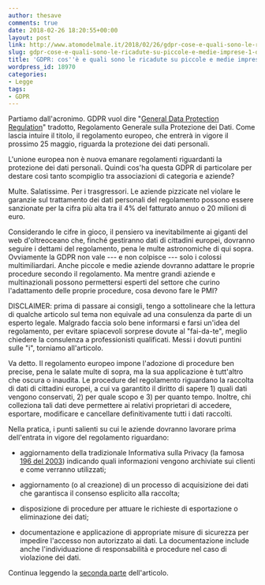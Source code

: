 ```yaml
---
author: thesave
comments: true
date: 2018-02-26 18:20:55+00:00
layout: post
link: http://www.atomodelmale.it/2018/02/26/gdpr-cose-e-quali-sono-le-ricadute-su-piccole-e-medie-imprese-1-di-2/
slug: gdpr-cose-e-quali-sono-le-ricadute-su-piccole-e-medie-imprese-1-di-2
title: 'GDPR: cos''è e quali sono le ricadute su piccole e medie imprese (1 di 2)'
wordpress_id: 18970
categories:
- Legge
tags:
- GDPR
---
```


Partiamo dall'acronimo. GDPR vuol dire "[General Data Protection Regulation](https://www.eugdpr.org/)" tradotto, Regolamento Generale sulla Protezione dei Dati. Come lascia intuire il titolo, il regolamento europeo, che entrerà in vigore il prossimo 25 maggio, riguarda la protezione dei dati personali.

L'unione europea non è nuova emanare regolamenti riguardanti la protezione dei dati personali. Quindi cos'ha questa GDPR di particolare per destare così tanto scompiglio tra associazioni di categoria e aziende?

Multe. Salatissime. Per i trasgressori. Le aziende pizzicate nel violare le garanzie sul trattamento dei dati personali del regolamento possono essere sanzionate per la cifra più alta tra il 4% del fatturato annuo o 20 milioni di euro.

Considerando le cifre in gioco, il pensiero va inevitabilmente ai giganti del web d'oltreoceano che, finché gestiranno dati di cittadini europei, dovranno seguire i dettami del regolamento, pena le multe astronomiche di qui sopra. Ovviamente la GDPR non vale --- e non colpisce --- solo i colossi multimiliardari. Anche piccole e medie aziende dovranno adattare le proprie procedure secondo il regolamento. Ma mentre grandi aziende e multinazionali possono permettersi esperti del settore che curino l'adattamento delle proprie procedure, cosa devono fare le PMI?

DISCLAIMER: prima di passare ai consigli, tengo a sottolineare che la lettura di qualche articolo sul tema non equivale ad una consulenza da parte di un esperto legale. Malgrado faccia solo bene informarsi e farsi un'idea del regolamento, per evitare spiacevoli sorprese dovute al "fai-da-te", meglio chiedere la consulenza a professionisti qualificati. Messi i dovuti puntini sulle "i", torniamo all'articolo.

Va detto. Il regolamento europeo impone l'adozione di procedure ben precise, pena le salate multe di sopra, ma la sua applicazione è tutt'altro che oscura o inaudita. Le procedure del regolamento riguardano la raccolta di dati di cittadini europei, a cui va garantito il diritto di sapere 1) quali dati vengono conservati, 2) per quale scopo e 3) per quanto tempo. Inoltre, chi colleziona tali dati deve permettere ai relativi proprietari di accedere, esportare, modificare e cancellare definitivamente tutti i dati raccolti.



Nella pratica, i punti salienti su cui le aziende dovranno lavorare prima dell'entrata in vigore del regolamento riguardano:





  * aggiornamento della tradizionale Informativa sulla Privacy (la famosa [196 del 2003](https://it.wikipedia.org/wiki/Codice_in_materia_di_protezione_dei_dati_personali)) indicando quali informazioni vengono archiviate sui clienti e come verranno utilizzati;


  * aggiornamento (o al creazione) di un processo di acquisizione dei dati che garantisca il consenso esplicito alla raccolta;


  * disposizione di procedure per attuare le richieste di esportazione o eliminazione dei dati;


  * documentazione e applicazione di appropriate misure di sicurezza per impedire l'accesso non autorizzato ai dati. La documentazione include anche l'individuazione di responsabilità e procedure nel caso di violazione dei dati.



Continua leggendo la [seconda parte](http://www.atomodelmale.it/2018/02/26/gdpr-cose-e-quali-sono-le-ricadute-su-piccole-e-medie-imprese-2-di-2/) dell'articolo.
